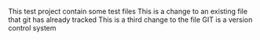This test project contain some test files
This is a change to an existing file that git has already tracked
This is a third change to the file
GIT is a version control system
